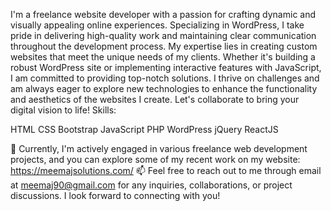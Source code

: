 I'm a freelance website developer with a passion for crafting dynamic and visually appealing online experiences. Specializing in WordPress, I take pride in delivering high-quality work and maintaining clear communication throughout the development process. My expertise lies in creating custom websites that meet the unique needs of my clients.
Whether it's building a robust WordPress site or implementing interactive features with JavaScript, I am committed to providing top-notch solutions. I thrive on challenges and am always eager to explore new technologies to enhance the functionality and aesthetics of the websites I create. Let's collaborate to bring your digital vision to life!
Skills:

HTML
CSS
Bootstrap
JavaScript
PHP
WordPress
jQuery
ReactJS

🔭 Currently, I'm actively engaged in various freelance web development projects, and you can explore some of my recent work on my website: https://meemajsolutions.com/
📫 Feel free to reach out to me through email at meemaj90@gmail.com for any inquiries, collaborations, or project discussions. I look forward to connecting with you!

